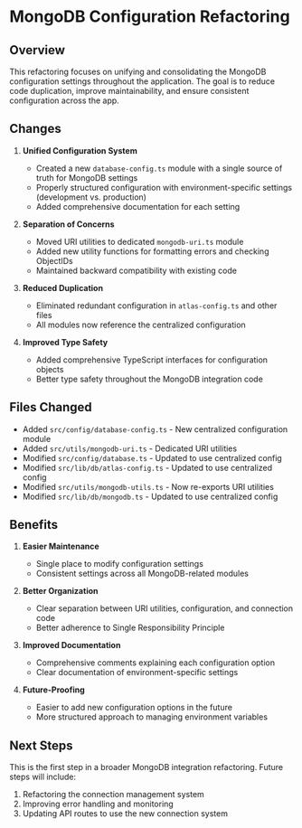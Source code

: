 # MongoDB Configuration Refactoring

## Overview

This refactoring focuses on unifying and consolidating the MongoDB configuration settings throughout the application. The goal is to reduce code duplication, improve maintainability, and ensure consistent configuration across the app.

## Changes

1. **Unified Configuration System**
   - Created a new `database-config.ts` module with a single source of truth for MongoDB settings
   - Properly structured configuration with environment-specific settings (development vs. production)
   - Added comprehensive documentation for each setting

2. **Separation of Concerns**
   - Moved URI utilities to dedicated `mongodb-uri.ts` module
   - Added new utility functions for formatting errors and checking ObjectIDs
   - Maintained backward compatibility with existing code

3. **Reduced Duplication**
   - Eliminated redundant configuration in `atlas-config.ts` and other files
   - All modules now reference the centralized configuration

4. **Improved Type Safety**
   - Added comprehensive TypeScript interfaces for configuration objects
   - Better type safety throughout the MongoDB integration code

## Files Changed

- Added `src/config/database-config.ts` - New centralized configuration module
- Added `src/utils/mongodb-uri.ts` - Dedicated URI utilities
- Modified `src/config/database.ts` - Updated to use centralized config
- Modified `src/lib/db/atlas-config.ts` - Updated to use centralized config
- Modified `src/utils/mongodb-utils.ts` - Now re-exports URI utilities
- Modified `src/lib/db/mongodb.ts` - Updated to use centralized config

## Benefits

1. **Easier Maintenance**
   - Single place to modify configuration settings
   - Consistent settings across all MongoDB-related modules

2. **Better Organization**
   - Clear separation between URI utilities, configuration, and connection code
   - Better adherence to Single Responsibility Principle

3. **Improved Documentation**
   - Comprehensive comments explaining each configuration option
   - Clear documentation of environment-specific settings

4. **Future-Proofing**
   - Easier to add new configuration options in the future
   - More structured approach to managing environment variables

## Next Steps

This is the first step in a broader MongoDB integration refactoring. Future steps will include:

1. Refactoring the connection management system
2. Improving error handling and monitoring
3. Updating API routes to use the new connection system
